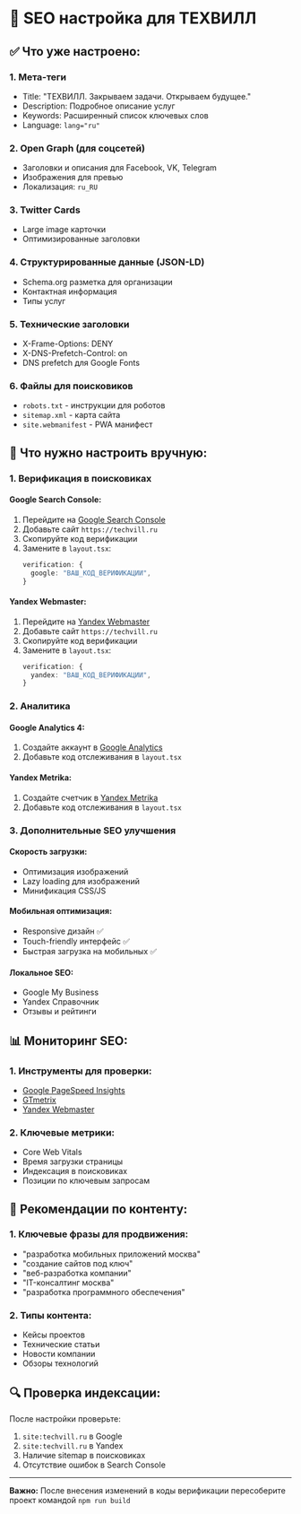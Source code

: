 # 🚀 SEO настройка для ТЕХВИЛЛ

## ✅ Что уже настроено:

### 1. **Мета-теги**
- Title: "ТЕХВИЛЛ. Закрываем задачи. Открываем будущее."
- Description: Подробное описание услуг
- Keywords: Расширенный список ключевых слов
- Language: `lang="ru"`

### 2. **Open Graph (для соцсетей)**
- Заголовки и описания для Facebook, VK, Telegram
- Изображения для превью
- Локализация: `ru_RU`

### 3. **Twitter Cards**
- Large image карточки
- Оптимизированные заголовки

### 4. **Структурированные данные (JSON-LD)**
- Schema.org разметка для организации
- Контактная информация
- Типы услуг

### 5. **Технические заголовки**
- X-Frame-Options: DENY
- X-DNS-Prefetch-Control: on
- DNS prefetch для Google Fonts

### 6. **Файлы для поисковиков**
- `robots.txt` - инструкции для роботов
- `sitemap.xml` - карта сайта
- `site.webmanifest` - PWA манифест

## 🔧 Что нужно настроить вручную:

### 1. **Верификация в поисковиках**

#### Google Search Console:
1. Перейдите на [Google Search Console](https://search.google.com/search-console)
2. Добавьте сайт `https://techvill.ru`
3. Скопируйте код верификации
4. Замените в `layout.tsx`:
   ```typescript
   verification: {
     google: "ВАШ_КОД_ВЕРИФИКАЦИИ",
   }
   ```

#### Yandex Webmaster:
1. Перейдите на [Yandex Webmaster](https://webmaster.yandex.ru)
2. Добавьте сайт `https://techvill.ru`
3. Скопируйте код верификации
4. Замените в `layout.tsx`:
   ```typescript
   verification: {
     yandex: "ВАШ_КОД_ВЕРИФИКАЦИИ",
   }
   ```

### 2. **Аналитика**

#### Google Analytics 4:
1. Создайте аккаунт в [Google Analytics](https://analytics.google.com)
2. Добавьте код отслеживания в `layout.tsx`

#### Yandex Metrika:
1. Создайте счетчик в [Yandex Metrika](https://metrika.yandex.ru)
2. Добавьте код отслеживания в `layout.tsx`

### 3. **Дополнительные SEO улучшения**

#### Скорость загрузки:
- Оптимизация изображений
- Lazy loading для изображений
- Минификация CSS/JS

#### Мобильная оптимизация:
- Responsive дизайн ✅
- Touch-friendly интерфейс ✅
- Быстрая загрузка на мобильных ✅

#### Локальное SEO:
- Google My Business
- Yandex Справочник
- Отзывы и рейтинги

## 📊 Мониторинг SEO:

### 1. **Инструменты для проверки:**
- [Google PageSpeed Insights](https://pagespeed.web.dev/)
- [GTmetrix](https://gtmetrix.com/)
- [Yandex Webmaster](https://webmaster.yandex.ru/)

### 2. **Ключевые метрики:**
- Core Web Vitals
- Время загрузки страницы
- Индексация в поисковиках
- Позиции по ключевым запросам

## 🎯 Рекомендации по контенту:

### 1. **Ключевые фразы для продвижения:**
- "разработка мобильных приложений москва"
- "создание сайтов под ключ"
- "веб-разработка компании"
- "IT-консалтинг москва"
- "разработка программного обеспечения"

### 2. **Типы контента:**
- Кейсы проектов
- Технические статьи
- Новости компании
- Обзоры технологий

## 🔍 Проверка индексации:

После настройки проверьте:
1. `site:techvill.ru` в Google
2. `site:techvill.ru` в Yandex
3. Наличие sitemap в поисковиках
4. Отсутствие ошибок в Search Console

---

**Важно:** После внесения изменений в коды верификации пересоберите проект командой `npm run build`
